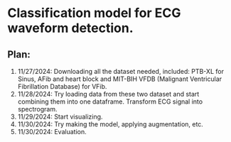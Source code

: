 # Classification model for ECG waveform detection.

## Plan:
1. 11/27/2024: Downloading all the dataset needed, included: PTB-XL for Sinus, AFib and heart block and MIT-BIH VFDB (Malignant Ventricular Fibrillation Database) for VFib.
2. 11/28/2024: Try loading data from these two dataset and start combining them into one dataframe. Transform ECG signal into spectrogram.
3. 11/29/2024: Start visualizing.
4. 11/30/2024: Try making the model, applying augmentation, etc.
5. 11/30/2024: Evaluation.
